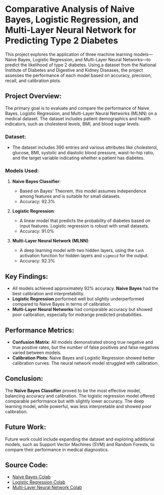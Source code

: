# Comparative Analysis of Naive Bayes, Logistic Regression, and Multi-Layer Neural Network for Predicting Type 2 Diabetes

This project explores the application of three machine learning models—Naive Bayes, Logistic Regression, and Multi-Layer Neural Networks—to predict the likelihood of type 2 diabetes. Using a dataset from the National Institute of Diabetes and Digestive and Kidney Diseases, the project assesses the performance of each model based on accuracy, precision, recall, and calibration plots.

## Project Overview:
The primary goal is to evaluate and compare the performance of Naive Bayes, Logistic Regression, and Multi-Layer Neural Networks (MLNN) on a medical dataset. The dataset includes patient demographics and health indicators, such as cholesterol levels, BMI, and blood sugar levels.

### Dataset:
- The dataset includes 390 entries and various attributes like cholesterol, glucose, BMI, systolic and diastolic blood pressure, waist-to-hip ratio, and the target variable indicating whether a patient has diabetes.

### Models Used:
1. **Naive Bayes Classifier**:
   - Based on Bayes' Theorem, this model assumes independence among features and is suitable for small datasets.
   - Accuracy: 92.3%

2. **Logistic Regression**:
   - A linear model that predicts the probability of diabetes based on input features. Logistic regression is robust with small datasets.
   - Accuracy: 91.0%

3. **Multi-Layer Neural Network (MLNN)**:
   - A deep learning model with two hidden layers, using the `tanh` activation function for hidden layers and `sigmoid` for the output.
   - Accuracy: 92.3%

## Key Findings:
- All models achieved approximately 92% accuracy. **Naive Bayes** had the best calibration and interpretability.
- **Logistic Regression** performed well but slightly underperformed compared to Naive Bayes in terms of calibration.
- **Multi-Layer Neural Networks** had comparable accuracy but showed poor calibration, especially for midrange predicted probabilities.

## Performance Metrics:
- **Confusion Matrix**: All models demonstrated strong true negative and true positive rates, but the number of false positives and false negatives varied between models.
- **Calibration Plots**: Naive Bayes and Logistic Regression showed better calibration curves. The neural network model struggled with calibration.

## Conclusion:
The **Naive Bayes Classifier** proved to be the most effective model, balancing accuracy and calibration. The logistic regression model offered comparable performance but with slightly lower accuracy. The deep learning model, while powerful, was less interpretable and showed poor calibration.

## Future Work:
Future work could include expanding the dataset and exploring additional models, such as Support Vector Machines (SVM) and Random Forests, to compare their performance in medical diagnostics.

## Source Code:
- [Naive Bayes Colab](https://github.com/anamika8/Binary-Classification-for-Diabetes-Detection/blob/main/naivebayes.ipynb)
- [Logistic Regression Colab](https://github.com/anamika8/Binary-Classification-for-Diabetes-Detection/blob/main/logisticregression.ipynb)
- [Multi-Layer Neural Network Colab](https://github.com/anamika8/Binary-Classification-for-Diabetes-Detection/blob/main/multilayer_neural_network.ipynb)

